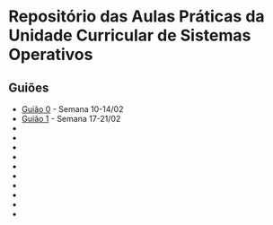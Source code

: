 # Repositório das Aulas Práticas da Unidade Curricular de Sistemas Operativos

## Guiões

* [Guião 0](https://github.com/Zayts3v/Aulas-SO-19-20/tree/master/Guioes/guiao0) - Semana 10-14/02 
* [Guião 1](https://github.com/Zayts3v/Aulas-SO-19-20/tree/master/Guioes/guiao1) - Semana 17-21/02
* 
*
*
*
*
*
*
*
*
*
